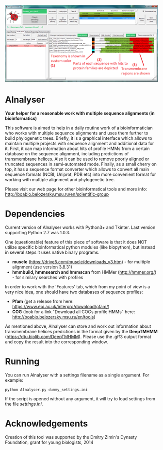 <img src="https://github.com/udavdasha/alnalyser/blob/master/images/adv_image.png" alt="Alnalyser preview">

# Alnalyser
**Your helper for a reasonable work with multiple sequence alignments (in bioinformatics)**

This software is aimed to help in a daily routine work of a bioinformatician who works with multiple 
sequence alignments and uses them further to build phylogenetic trees. Briefly, it is a graphical interface
which allows to maintain multiple projects with sequence alignment and additional data for it. First, it
can map information about hits of profile HMMs from a certain database on the sequence alignment, including
predictions of transmembrane helices. Also it can be used to remove poorly aligned or truncated sequences in 
semi-automated mode. Finally, as a small cherry on top, it has a sequence format converter which allows to 
convert all main sequence formats (NCBI, Uniprot, PDB etc) into more convenient format for working with
multiple alignment and phylogenetic tree.

Please visit our web page for other bioinformatical tools and more info: http://boabio.belozersky.msu.ru/en/scientific-group

# Dependencies
Current version of Alnalyser works with Python3+ and Tkinter. Last version supporting Python 2.7 was 1.0.3.

One (questionable) feature of this piece of software is that it does NOT utilize specific bioinformatical
python modules (like biopython), but instead in several steps it uses native binary programs.
* **muscle** (https://drive5.com/muscle/downloads_v3.htm) - for multiple alignment (use version 3.8.31)
* **hmmbuild, hmmsearch and hmmscan** from HMMer (http://hmmer.org/) - for similary searches with profiles

In order to work with the 'Features' tab, which from my point of view is a very nice idea, one should have two
databases of sequence profiles:
* **Pfam** (get a release from here: https://www.ebi.ac.uk/interpro/download/pfam/)
* **COG** (look for a link "Download all COGs profile HMMs" here: http://boabio.belozersky.msu.ru/en/tools)

As mentioned above, Alnalyser can store and work out information about transmembrane helices predictions
in the format given by the **DeepTMHMM** (https://dtu.biolib.com/DeepTMHMM). Please use the .gff3 output format
and copy the result into the corresponding window.

# Running
You can run Alnalyser with a settings filename as a single argument. For example:
```
python Alnalyser.py dummy_settings.ini
```
If the script is opened without any argument, it will try to load settings from the file *settings.ini*.

# Acknowledgements
Creation of this tool was supported by the Dmitry Zimin's Dynasty Foundation, grant for young biologists, 2014
